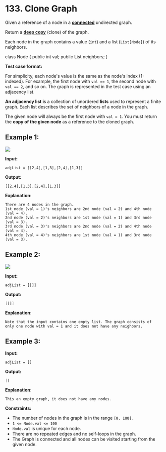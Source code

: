 # 133. Clone Graph

Given a reference of a node in a **[connected](https://en.wikipedia.org/wiki/Connectivity_(graph_theory)#Connected_graph)** undirected graph.

Return a [**deep copy**](https://en.wikipedia.org/wiki/Object_copying#Deep_copy) (clone) of the graph.

Each node in the graph contains a value (`int`) and a list (`List[Node]`) of its neighbors.

class Node {
    public int val;
    public List<Node> neighbors;
}

**Test case format:**

For simplicity, each node's value is the same as the node's index (1-indexed). For example, the first node with `val == 1`, the second node with `val == 2`, and so on. The graph is represented in the test case using an adjacency list.

**An adjacency list** is a collection of unordered **lists** used to represent a finite graph. Each list describes the set of neighbors of a node in the graph.

The given node will always be the first node with `val = 1`. You must return the **copy of the given node** as a reference to the cloned graph.

## **Example 1:**

![](https://assets.leetcode.com/uploads/2019/11/04/133_clone_graph_question.png)

**Input:** 

    adjList = [[2,4],[1,3],[2,4],[1,3]]
**Output:** 

    [[2,4],[1,3],[2,4],[1,3]]
**Explanation:** 

    There are 4 nodes in the graph.
    1st node (val = 1)'s neighbors are 2nd node (val = 2) and 4th node (val = 4).
    2nd node (val = 2)'s neighbors are 1st node (val = 1) and 3rd node (val = 3).
    3rd node (val = 3)'s neighbors are 2nd node (val = 2) and 4th node (val = 4).
    4th node (val = 4)'s neighbors are 1st node (val = 1) and 3rd node (val = 3).

## **Example 2:**

![](https://assets.leetcode.com/uploads/2020/01/07/graph.png)

**Input:** 

    adjList = [[]]
**Output:** 

    [[]]
**Explanation:** 

    Note that the input contains one empty list. The graph consists of only one node with val = 1 and it does not have any neighbors.

## **Example 3:**

**Input:** 
        
    adjList = []
**Output:** 

    []
**Explanation:** 

    This an empty graph, it does not have any nodes.

**Constraints:**

*   The number of nodes in the graph is in the range `[0, 100]`.
*   `1 <= Node.val <= 100`
*   `Node.val` is unique for each node.
*   There are no repeated edges and no self-loops in the graph.
*   The Graph is connected and all nodes can be visited starting from the given node.